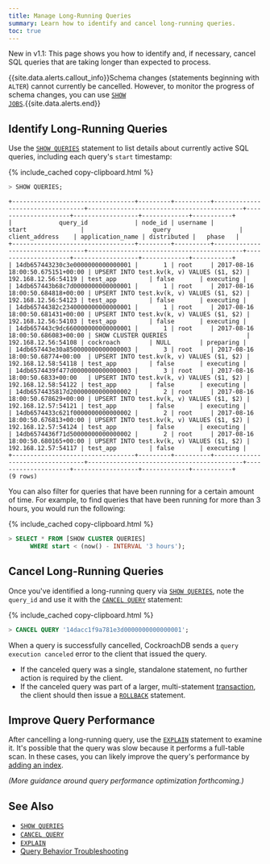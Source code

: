 ```yaml
---
title: Manage Long-Running Queries
summary: Learn how to identify and cancel long-running queries.
toc: true
---
```


<span class="version-tag">New in v1.1:</span> This page shows you how to identify and, if necessary, cancel SQL queries that are taking longer than expected to process.

{{site.data.alerts.callout_info}}Schema changes (statements beginning with <code>ALTER</code>) cannot currently be cancelled. However, to monitor the progress of schema changes, you can use <a href="show-jobs.html"><code>SHOW JOBS</code></a>.{{site.data.alerts.end}}


## Identify Long-Running Queries

Use the [`SHOW QUERIES`](show-queries.html) statement to list details about currently active SQL queries, including each query's `start` timestamp:

{% include_cached copy-clipboard.html %}
~~~ sql
> SHOW QUERIES;
~~~

~~~
+----------------------------------+---------+----------+----------------------------------+-------------------------------------------+---------------------+------------------+-------------+-----------+
|             query_id             | node_id | username |              start               |                   query                   |   client_address    | application_name | distributed |   phase   |
+----------------------------------+---------+----------+----------------------------------+-------------------------------------------+---------------------+------------------+-------------+-----------+
| 14db657443230c3e0000000000000001 |       1 | root     | 2017-08-16 18:00:50.675151+00:00 | UPSERT INTO test.kv(k, v) VALUES ($1, $2) | 192.168.12.56:54119 | test_app         | false       | executing |
| 14db657443b68c7d0000000000000001 |       1 | root     | 2017-08-16 18:00:50.684818+00:00 | UPSERT INTO test.kv(k, v) VALUES ($1, $2) | 192.168.12.56:54123 | test_app         | false       | executing |
| 14db65744382c2340000000000000001 |       1 | root     | 2017-08-16 18:00:50.681431+00:00 | UPSERT INTO test.kv(k, v) VALUES ($1, $2) | 192.168.12.56:54103 | test_app         | false       | executing |
| 14db657443c9dc660000000000000001 |       1 | root     | 2017-08-16 18:00:50.686083+00:00 | SHOW CLUSTER QUERIES                      | 192.168.12.56:54108 | cockroach        | NULL        | preparing |
| 14db657443e30a850000000000000003 |       3 | root     | 2017-08-16 18:00:50.68774+00:00  | UPSERT INTO test.kv(k, v) VALUES ($1, $2) | 192.168.12.58:54118 | test_app         | false       | executing |
| 14db6574439f477d0000000000000003 |       3 | root     | 2017-08-16 18:00:50.6833+00:00   | UPSERT INTO test.kv(k, v) VALUES ($1, $2) | 192.168.12.58:54122 | test_app         | false       | executing |
| 14db6574435817d20000000000000002 |       2 | root     | 2017-08-16 18:00:50.678629+00:00 | UPSERT INTO test.kv(k, v) VALUES ($1, $2) | 192.168.12.57:54121 | test_app         | false       | executing |
| 14db6574433c621f0000000000000002 |       2 | root     | 2017-08-16 18:00:50.676813+00:00 | UPSERT INTO test.kv(k, v) VALUES ($1, $2) | 192.168.12.57:54124 | test_app         | false       | executing |
| 14db6574436f71d50000000000000002 |       2 | root     | 2017-08-16 18:00:50.680165+00:00 | UPSERT INTO test.kv(k, v) VALUES ($1, $2) | 192.168.12.57:54117 | test_app         | false       | executing |
+----------------------------------+---------+----------+----------------------------------+-------------------------------------------+---------------------+------------------+-------------+-----------+
(9 rows)
~~~

You can also filter for queries that have been running for a certain amount of time. For example, to find queries that have been running for more than 3 hours, you would run the following:

{% include_cached copy-clipboard.html %}
~~~ sql
> SELECT * FROM [SHOW CLUSTER QUERIES]
      WHERE start < (now() - INTERVAL '3 hours');
~~~

## Cancel Long-Running Queries

Once you've identified a long-running query via [`SHOW QUERIES`](show-queries.html), note the `query_id` and use it with the [`CANCEL QUERY`](cancel-query.html) statement:

{% include_cached copy-clipboard.html %}
~~~ sql
> CANCEL QUERY '14dacc1f9a781e3d0000000000000001';
~~~

When a query is successfully cancelled, CockroachDB sends a `query execution canceled` error to the client that issued the query.

- If the canceled query was a single, standalone statement, no further action is required by the client.
- If the canceled query was part of a larger, multi-statement [transaction](transactions.html), the client should then issue a [`ROLLBACK`](rollback-transaction.html) statement.

## Improve Query Performance

After cancelling a long-running query, use the [`EXPLAIN`](explain.html) statement to examine it. It's possible that the query was slow because it performs a full-table scan. In these cases, you can likely improve the query's performance by [adding an index](create-index.html).

*(More guidance around query performance optimization forthcoming.)*

## See Also

- [`SHOW QUERIES`](show-queries.html)
- [`CANCEL QUERY`](cancel-query.html)
- [`EXPLAIN`](explain.html)
- [Query Behavior Troubleshooting](query-behavior-troubleshooting.html)
